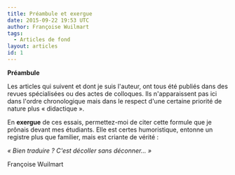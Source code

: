 ```yaml
---
title: Préambule et exergue
date: 2015-09-22 19:53 UTC
author: Françoise Wuilmart
tags:
  - Articles de fond
layout: articles
id: 1
---
```


**Préambule**

Les articles qui suivent et dont je suis l'auteur, ont tous été publiés dans des revues spécialisées ou des actes de colloques. Ils n'apparaissent pas ici dans l'ordre chronologique mais dans le respect d'une certaine priorité de nature plus «&nbsp;didactique&nbsp;».

En **exergue** de ces essais, permettez-moi de citer cette formule que je prônais devant mes étudiants. Elle est certes humoristique, entonne un registre plus que familier, mais est criante de vérité :

_«&nbsp;Bien traduire ? C'est décoller sans déconner...&nbsp;»_

Françoise Wuilmart

